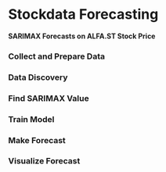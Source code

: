 # Stockdata Forecasting
**SARIMAX Forecasts on ALFA.ST Stock Price**

### Collect and Prepare Data

### Data Discovery

### Find SARIMAX Value

### Train Model

### Make Forecast

### Visualize Forecast

